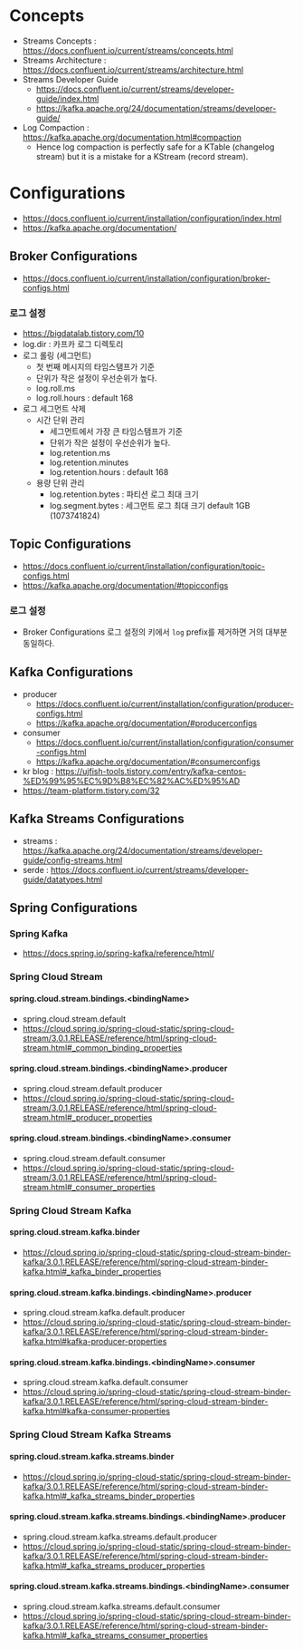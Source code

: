 # Concepts

* Streams Concepts : <https://docs.confluent.io/current/streams/concepts.html>
* Streams Architecture : <https://docs.confluent.io/current/streams/architecture.html>
* Streams Developer Guide
  * <https://docs.confluent.io/current/streams/developer-guide/index.html>
  * <https://kafka.apache.org/24/documentation/streams/developer-guide/>
* Log Compaction : <https://kafka.apache.org/documentation.html#compaction>
  * Hence log compaction is perfectly safe for a KTable (changelog stream) but it is a mistake for a KStream (record stream).

# Configurations

* <https://docs.confluent.io/current/installation/configuration/index.html>
* <https://kafka.apache.org/documentation/>

## Broker Configurations

* <https://docs.confluent.io/current/installation/configuration/broker-configs.html>

### 로그 설정

* <https://bigdatalab.tistory.com/10>
* log.dir : 카프카 로그 디렉토리
* 로그 롤링 (세그먼트)
  * 첫 번째 메시지의 타임스탬프가 기준
  * 단위가 작은 설정이 우선순위가 높다.
  * log.roll.ms
  * log.roll.hours : default 168
* 로그 세그먼트 삭제
  * 시간 단위 관리
    * 세그먼트에서 가장 큰 타임스탬프가 기준
    * 단위가 작은 설정이 우선순위가 높다.
    * log.retention.ms
    * log.retention.minutes
    * log.retention.hours : default 168
  * 용량 단위 관리
    * log.retention.bytes : 파티션 로그 최대 크기
    * log.segment.bytes : 세그먼트 로그 최대 크기 default 1GB (1073741824)

## Topic Configurations

* <https://docs.confluent.io/current/installation/configuration/topic-configs.html>
* <https://kafka.apache.org/documentation/#topicconfigs>

### 로그 설정

* Broker Configurations 로그 설정의 키에서 `log` prefix를 제거하면 거의 대부분 동일하다.


## Kafka Configurations

* producer
  * <https://docs.confluent.io/current/installation/configuration/producer-configs.html>
  * <https://kafka.apache.org/documentation/#producerconfigs>
* consumer
  * <https://docs.confluent.io/current/installation/configuration/consumer-configs.html>
  * <https://kafka.apache.org/documentation/#consumerconfigs>
* kr blog : <https://ujfish-tools.tistory.com/entry/kafka-centos-%ED%99%95%EC%9D%B8%EC%82%AC%ED%95%AD>
* <https://team-platform.tistory.com/32>

## Kafka Streams Configurations

* streams : <https://kafka.apache.org/24/documentation/streams/developer-guide/config-streams.html>
* serde : <https://docs.confluent.io/current/streams/developer-guide/datatypes.html>

## Spring Configurations

### Spring Kafka

* <https://docs.spring.io/spring-kafka/reference/html/>

### Spring Cloud Stream

#### spring.cloud.stream.bindings.\<bindingName\>

* spring.cloud.stream.default
* <https://cloud.spring.io/spring-cloud-static/spring-cloud-stream/3.0.1.RELEASE/reference/html/spring-cloud-stream.html#_common_binding_properties>

#### spring.cloud.stream.bindings.\<bindingName\>.producer

* spring.cloud.stream.default.producer
* <https://cloud.spring.io/spring-cloud-static/spring-cloud-stream/3.0.1.RELEASE/reference/html/spring-cloud-stream.html#_producer_properties>

#### spring.cloud.stream.bindings.\<bindingName\>.consumer

* spring.cloud.stream.default.consumer
* <https://cloud.spring.io/spring-cloud-static/spring-cloud-stream/3.0.1.RELEASE/reference/html/spring-cloud-stream.html#_consumer_properties>

### Spring Cloud Stream Kafka

#### spring.cloud.stream.kafka.binder

* <https://cloud.spring.io/spring-cloud-static/spring-cloud-stream-binder-kafka/3.0.1.RELEASE/reference/html/spring-cloud-stream-binder-kafka.html#_kafka_binder_properties>

#### spring.cloud.stream.kafka.bindings.\<bindingName\>.producer

* spring.cloud.stream.kafka.default.producer
* <https://cloud.spring.io/spring-cloud-static/spring-cloud-stream-binder-kafka/3.0.1.RELEASE/reference/html/spring-cloud-stream-binder-kafka.html#kafka-producer-properties>

#### spring.cloud.stream.kafka.bindings.\<bindingName\>.consumer

* spring.cloud.stream.kafka.default.consumer
* https://cloud.spring.io/spring-cloud-static/spring-cloud-stream-binder-kafka/3.0.1.RELEASE/reference/html/spring-cloud-stream-binder-kafka.html#kafka-consumer-properties

### Spring Cloud Stream Kafka Streams

#### spring.cloud.stream.kafka.streams.binder

* <https://cloud.spring.io/spring-cloud-static/spring-cloud-stream-binder-kafka/3.0.1.RELEASE/reference/html/spring-cloud-stream-binder-kafka.html#_kafka_streams_binder_properties>

#### spring.cloud.stream.kafka.streams.bindings.\<bindingName\>.producer

* spring.cloud.stream.kafka.streams.default.producer
* <https://cloud.spring.io/spring-cloud-static/spring-cloud-stream-binder-kafka/3.0.1.RELEASE/reference/html/spring-cloud-stream-binder-kafka.html#_kafka_streams_producer_properties>

#### spring.cloud.stream.kafka.streams.bindings.\<bindingName\>.consumer

* spring.cloud.stream.kafka.streams.default.consumer
* <https://cloud.spring.io/spring-cloud-static/spring-cloud-stream-binder-kafka/3.0.1.RELEASE/reference/html/spring-cloud-stream-binder-kafka.html#_kafka_streams_consumer_properties>
